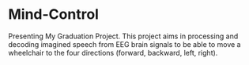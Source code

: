 # Mind-Control
Presenting My Graduation Project. This project aims in processing and decoding imagined speech from EEG brain signals to be able to move a wheelchair to the four directions (forward, backward, left, right).

